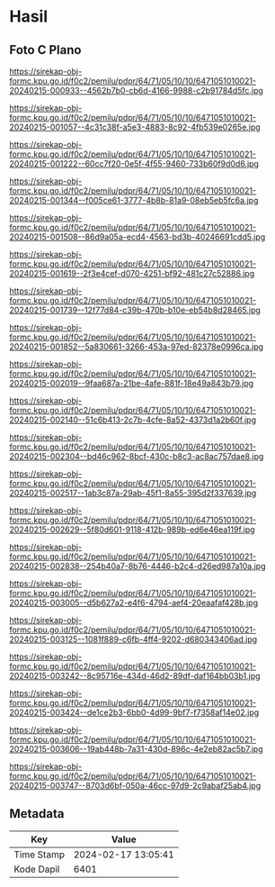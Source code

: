 # Hasil

## Foto C Plano

https://sirekap-obj-formc.kpu.go.id/f0c2/pemilu/pdpr/64/71/05/10/10/6471051010021-20240215-000933--4562b7b0-cb6d-4166-9988-c2b91784d5fc.jpg

https://sirekap-obj-formc.kpu.go.id/f0c2/pemilu/pdpr/64/71/05/10/10/6471051010021-20240215-001057--4c31c38f-a5e3-4883-8c92-4fb539e0265e.jpg

https://sirekap-obj-formc.kpu.go.id/f0c2/pemilu/pdpr/64/71/05/10/10/6471051010021-20240215-001222--60cc7f20-0e5f-4f55-9460-733b60f9d0d6.jpg

https://sirekap-obj-formc.kpu.go.id/f0c2/pemilu/pdpr/64/71/05/10/10/6471051010021-20240215-001344--f005ce61-3777-4b8b-81a9-08eb5eb5fc6a.jpg

https://sirekap-obj-formc.kpu.go.id/f0c2/pemilu/pdpr/64/71/05/10/10/6471051010021-20240215-001508--86d9a05a-ecd4-4563-bd3b-40246691cdd5.jpg

https://sirekap-obj-formc.kpu.go.id/f0c2/pemilu/pdpr/64/71/05/10/10/6471051010021-20240215-001619--2f3e4cef-d070-4251-bf92-481c27c52886.jpg

https://sirekap-obj-formc.kpu.go.id/f0c2/pemilu/pdpr/64/71/05/10/10/6471051010021-20240215-001739--12f77d84-c39b-470b-b10e-eb54b8d28465.jpg

https://sirekap-obj-formc.kpu.go.id/f0c2/pemilu/pdpr/64/71/05/10/10/6471051010021-20240215-001852--5a830661-3266-453a-97ed-82378e0996ca.jpg

https://sirekap-obj-formc.kpu.go.id/f0c2/pemilu/pdpr/64/71/05/10/10/6471051010021-20240215-002019--9faa687a-21be-4afe-881f-18e49a843b79.jpg

https://sirekap-obj-formc.kpu.go.id/f0c2/pemilu/pdpr/64/71/05/10/10/6471051010021-20240215-002140--51c6b413-2c7b-4cfe-8a52-4373d1a2b60f.jpg

https://sirekap-obj-formc.kpu.go.id/f0c2/pemilu/pdpr/64/71/05/10/10/6471051010021-20240215-002304--bd46c962-8bcf-430c-b8c3-ac8ac757dae8.jpg

https://sirekap-obj-formc.kpu.go.id/f0c2/pemilu/pdpr/64/71/05/10/10/6471051010021-20240215-002517--1ab3c87a-29ab-45f1-8a55-395d2f337639.jpg

https://sirekap-obj-formc.kpu.go.id/f0c2/pemilu/pdpr/64/71/05/10/10/6471051010021-20240215-002629--5f80d601-9118-412b-989b-ed6e46ea119f.jpg

https://sirekap-obj-formc.kpu.go.id/f0c2/pemilu/pdpr/64/71/05/10/10/6471051010021-20240215-002838--254b40a7-8b76-4446-b2c4-d26ed987a10a.jpg

https://sirekap-obj-formc.kpu.go.id/f0c2/pemilu/pdpr/64/71/05/10/10/6471051010021-20240215-003005--d5b627a2-e4f6-4794-aef4-20eaafaf428b.jpg

https://sirekap-obj-formc.kpu.go.id/f0c2/pemilu/pdpr/64/71/05/10/10/6471051010021-20240215-003125--1081f889-c6fb-4ff4-9202-d680343406ad.jpg

https://sirekap-obj-formc.kpu.go.id/f0c2/pemilu/pdpr/64/71/05/10/10/6471051010021-20240215-003242--8c95716e-434d-46d2-89df-daf164bb03b1.jpg

https://sirekap-obj-formc.kpu.go.id/f0c2/pemilu/pdpr/64/71/05/10/10/6471051010021-20240215-003424--de1ce2b3-6bb0-4d99-9bf7-f7358af14e02.jpg

https://sirekap-obj-formc.kpu.go.id/f0c2/pemilu/pdpr/64/71/05/10/10/6471051010021-20240215-003606--19ab448b-7a31-430d-896c-4e2eb82ac5b7.jpg

https://sirekap-obj-formc.kpu.go.id/f0c2/pemilu/pdpr/64/71/05/10/10/6471051010021-20240215-003747--8703d6bf-050a-46cc-97d9-2c9abaf25ab4.jpg


## Metadata

| Key        | Value               |
| ---------- | ------------------- |
| Time Stamp | 2024-02-17 13:05:41 |
| Kode Dapil | 6401                |



